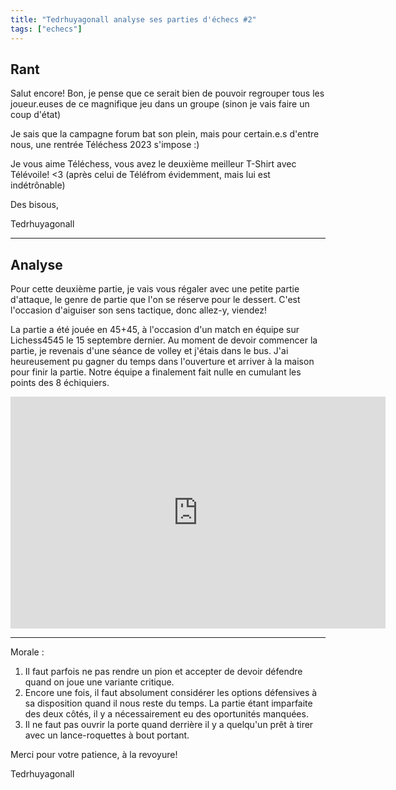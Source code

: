 ```yaml
---
title: "Tedrhuyagonall analyse ses parties d'échecs #2"
tags: ["echecs"]
---
```


## Rant

Salut encore! Bon, je pense que ce serait bien de pouvoir regrouper tous les joueur.euses de ce magnifique jeu dans un groupe (sinon je vais faire un coup d'état)

Je sais que la campagne forum bat son plein, mais pour certain.e.s d'entre nous, une rentrée Téléchess 2023 s'impose :)

Je vous aime Téléchess, vous avez le deuxième meilleur T-Shirt avec Télévoile! <3 (après celui de Téléfrom évidemment, mais lui est indétrônable)

Des bisous,

Tedrhuyagonall

---

## Analyse

Pour cette deuxième partie, je vais vous régaler avec une petite partie d'attaque, le genre de partie que l'on se réserve pour le dessert. C'est l'occasion d'aiguiser son sens tactique, donc allez-y, viendez!

La partie a été jouée en 45+45, à l'occasion d'un match en équipe sur Lichess4545 le 15 septembre dernier. Au moment de devoir commencer la partie, je revenais d'une séance de volley et j'étais dans le bus. J'ai heureusement pu gagner du temps dans l'ouverture et arriver à la maison pour finir la partie. Notre équipe a finalement fait nulle en cumulant les points des 8 échiquiers.

<iframe width="600" height="371" src="https://lichess.org/study/embed/1SqN72Mt/Ug7H0wuD" frameborder=0></iframe>

---

Morale : 

1. Il faut parfois ne pas rendre un pion et accepter de devoir défendre quand on joue une variante critique.
2. Encore une fois, il faut absolument considérer les options défensives à sa disposition quand il nous reste du temps. La partie étant imparfaite des deux côtés, il y a nécessairement eu des oportunités manquées.
3. Il ne faut pas ouvrir la porte quand derrière il y a quelqu'un prêt à tirer avec un lance-roquettes à bout portant.

Merci pour votre patience, à la revoyure!

Tedrhuyagonall
